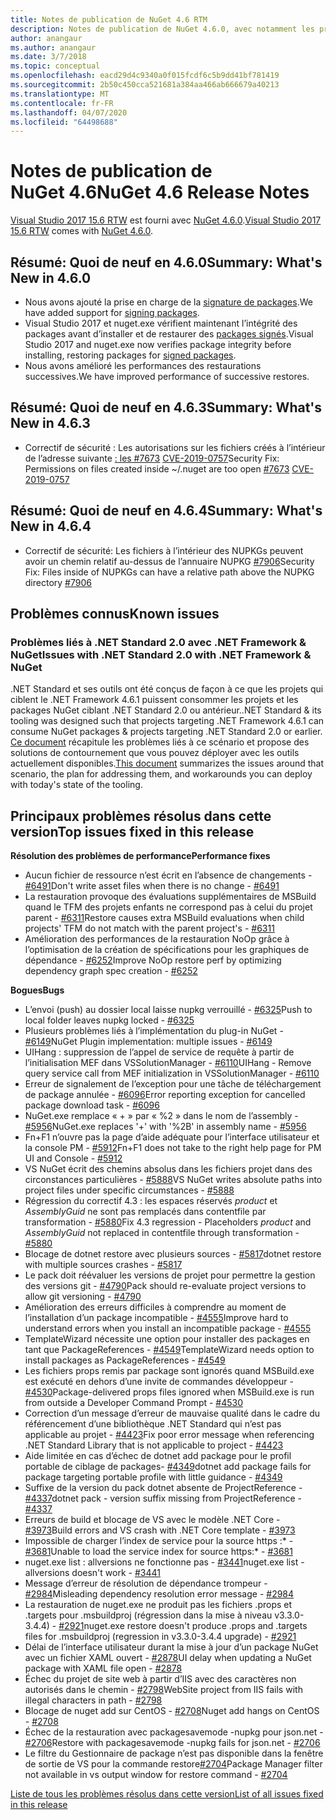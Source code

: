 ```yaml
---
title: Notes de publication de NuGet 4.6 RTM
description: Notes de publication de NuGet 4.6.0, avec notamment les problèmes connus, les correctifs de bogues, les fonctionnalités ajoutées et les DCR.
author: anangaur
ms.author: anangaur
ms.date: 3/7/2018
ms.topic: conceptual
ms.openlocfilehash: eacd29d4c9340a0f015fcdf6c5b9dd41bf781419
ms.sourcegitcommit: 2b50c450cca521681a384aa466ab666679a40213
ms.translationtype: MT
ms.contentlocale: fr-FR
ms.lasthandoff: 04/07/2020
ms.locfileid: "64498688"
---
```

# <a name="nuget-46-release-notes"></a><span data-ttu-id="c40cf-103">Notes de publication de NuGet 4.6</span><span class="sxs-lookup"><span data-stu-id="c40cf-103">NuGet 4.6 Release Notes</span></span>

<span data-ttu-id="c40cf-104">[Visual Studio 2017 15.6 RTW](https://www.visualstudio.com/news/releasenotes/vs2017-relnotes) est fourni avec [NuGet 4.6.0](https://dist.nuget.org/win-x86-commandline/v4.6.0/nuget.exe).</span><span class="sxs-lookup"><span data-stu-id="c40cf-104">[Visual Studio 2017 15.6 RTW](https://www.visualstudio.com/news/releasenotes/vs2017-relnotes) comes with [NuGet 4.6.0](https://dist.nuget.org/win-x86-commandline/v4.6.0/nuget.exe).</span></span>

## <a name="summary-whats-new-in-460"></a><span data-ttu-id="c40cf-105">Résumé: Quoi de neuf en 4.6.0</span><span class="sxs-lookup"><span data-stu-id="c40cf-105">Summary: What's New in 4.6.0</span></span>

* <span data-ttu-id="c40cf-106">Nous avons ajouté la prise en charge de la [signature de packages](../create-packages/sign-a-package.md).</span><span class="sxs-lookup"><span data-stu-id="c40cf-106">We have added support for [signing packages](../create-packages/sign-a-package.md).</span></span>
* <span data-ttu-id="c40cf-107">Visual Studio 2017 et nuget.exe vérifient maintenant l’intégrité des packages avant d’installer et de restaurer des [packages signés](../reference/signed-packages-reference.md).</span><span class="sxs-lookup"><span data-stu-id="c40cf-107">Visual Studio 2017 and nuget.exe now verifies package integrity before installing, restoring packages for [signed packages](../reference/signed-packages-reference.md).</span></span>
* <span data-ttu-id="c40cf-108">Nous avons amélioré les performances des restaurations successives.</span><span class="sxs-lookup"><span data-stu-id="c40cf-108">We have improved performance of successive restores.</span></span>

## <a name="summary-whats-new-in-463"></a><span data-ttu-id="c40cf-109">Résumé: Quoi de neuf en 4.6.3</span><span class="sxs-lookup"><span data-stu-id="c40cf-109">Summary: What's New in 4.6.3</span></span>

* <span data-ttu-id="c40cf-110">Correctif de sécurité : Les autorisations sur les fichiers créés à l’intérieur de l’adresse suivante [: les #7673](https://github.com/NuGet/Home/issues/7673) [CVE-2019-0757](https://portal.msrc.microsoft.com/en-us/security-guidance/advisory/CVE-2019-0757)</span><span class="sxs-lookup"><span data-stu-id="c40cf-110">Security Fix: Permissions on files created inside ~/.nuget are too open [#7673](https://github.com/NuGet/Home/issues/7673) [CVE-2019-0757](https://portal.msrc.microsoft.com/en-us/security-guidance/advisory/CVE-2019-0757)</span></span>

## <a name="summary-whats-new-in-464"></a><span data-ttu-id="c40cf-111">Résumé: Quoi de neuf en 4.6.4</span><span class="sxs-lookup"><span data-stu-id="c40cf-111">Summary: What's New in 4.6.4</span></span>

* <span data-ttu-id="c40cf-112">Correctif de sécurité: Les fichiers à l’intérieur des NUPKGs peuvent avoir un chemin relatif au-dessus de l’annuaire NUPKG [#7906](https://github.com/NuGet/Home/issues/7906)</span><span class="sxs-lookup"><span data-stu-id="c40cf-112">Security Fix: Files inside of NUPKGs can have a relative path above the NUPKG directory [#7906](https://github.com/NuGet/Home/issues/7906)</span></span>

## <a name="known-issues"></a><span data-ttu-id="c40cf-113">Problèmes connus</span><span class="sxs-lookup"><span data-stu-id="c40cf-113">Known issues</span></span>

### <a name="issues-with-net-standard-20-with-net-framework--nuget"></a><span data-ttu-id="c40cf-114">Problèmes liés à .NET Standard 2.0 avec .NET Framework & NuGet</span><span class="sxs-lookup"><span data-stu-id="c40cf-114">Issues with .NET Standard 2.0 with .NET Framework & NuGet</span></span> 

<span data-ttu-id="c40cf-115">.NET Standard et ses outils ont été conçus de façon à ce que les projets qui ciblent le .NET Framework 4.6.1 puissent consommer les projets et les packages NuGet ciblant .NET Standard 2.0 ou antérieur.</span><span class="sxs-lookup"><span data-stu-id="c40cf-115">.NET Standard & its tooling was designed such that projects targeting .NET Framework 4.6.1 can consume NuGet packages & projects targeting .NET Standard 2.0 or earlier.</span></span> <span data-ttu-id="c40cf-116">[Ce document](https://github.com/dotnet/standard/issues/481) récapitule les problèmes liés à ce scénario et propose des solutions de contournement que vous pouvez déployer avec les outils actuellement disponibles.</span><span class="sxs-lookup"><span data-stu-id="c40cf-116">[This document](https://github.com/dotnet/standard/issues/481) summarizes the issues around that scenario, the plan for addressing them, and workarounds you can deploy with today's state of the tooling.</span></span>

## <a name="top-issues-fixed-in-this-release"></a><span data-ttu-id="c40cf-117">Principaux problèmes résolus dans cette version</span><span class="sxs-lookup"><span data-stu-id="c40cf-117">Top issues fixed in this release</span></span>

<span data-ttu-id="c40cf-118">**Résolution des problèmes de performance**</span><span class="sxs-lookup"><span data-stu-id="c40cf-118">**Performance fixes**</span></span>

* <span data-ttu-id="c40cf-119">Aucun fichier de ressource n’est écrit en l’absence de changements - [#6491](https://github.com/NuGet/Home/issues/6491)</span><span class="sxs-lookup"><span data-stu-id="c40cf-119">Don't write asset files when there is no change - [#6491](https://github.com/NuGet/Home/issues/6491)</span></span>
* <span data-ttu-id="c40cf-120">La restauration provoque des évaluations supplémentaires de MSBuild quand le TFM des projets enfants ne correspond pas à celui du projet parent - [#6311](https://github.com/NuGet/Home/issues/6311)</span><span class="sxs-lookup"><span data-stu-id="c40cf-120">Restore causes extra MSBuild evaluations when child projects' TFM do not match with the parent project's - [#6311](https://github.com/NuGet/Home/issues/6311)</span></span>
* <span data-ttu-id="c40cf-121">Amélioration des performances de la restauration NoOp grâce à l’optimisation de la création de spécifications pour les graphiques de dépendance - [#6252](https://github.com/NuGet/Home/issues/6252)</span><span class="sxs-lookup"><span data-stu-id="c40cf-121">Improve NoOp restore perf by optimizing dependency graph spec creation - [#6252](https://github.com/NuGet/Home/issues/6252)</span></span>

<span data-ttu-id="c40cf-122">**Bogues**</span><span class="sxs-lookup"><span data-stu-id="c40cf-122">**Bugs**</span></span>

* <span data-ttu-id="c40cf-123">L’envoi (push) au dossier local laisse nupkg verrouillé - [#6325](https://github.com/NuGet/Home/issues/6325)</span><span class="sxs-lookup"><span data-stu-id="c40cf-123">Push to local folder leaves nupkg locked - [#6325](https://github.com/NuGet/Home/issues/6325)</span></span>
* <span data-ttu-id="c40cf-124">Plusieurs problèmes liés à l’implémentation du plug-in NuGet - [#6149](https://github.com/NuGet/Home/issues/6149)</span><span class="sxs-lookup"><span data-stu-id="c40cf-124">NuGet Plugin implementation:  multiple issues - [#6149](https://github.com/NuGet/Home/issues/6149)</span></span>
* <span data-ttu-id="c40cf-125">UIHang : suppression de l’appel de service de requête à partir de l’initialisation MEF dans VSSolutionManager - [#6110](https://github.com/NuGet/Home/issues/6110)</span><span class="sxs-lookup"><span data-stu-id="c40cf-125">UIHang - Remove query service call from MEF initialization in VSSolutionManager - [#6110](https://github.com/NuGet/Home/issues/6110)</span></span>
* <span data-ttu-id="c40cf-126">Erreur de signalement de l’exception pour une tâche de téléchargement de package annulée - [#6096](https://github.com/NuGet/Home/issues/6096)</span><span class="sxs-lookup"><span data-stu-id="c40cf-126">Error reporting exception for cancelled package download task - [#6096](https://github.com/NuGet/Home/issues/6096)</span></span>
* <span data-ttu-id="c40cf-127">NuGet.exe remplace « + » par « %2 » dans le nom de l’assembly - [#5956](https://github.com/NuGet/Home/issues/5956)</span><span class="sxs-lookup"><span data-stu-id="c40cf-127">NuGet.exe replaces '+' with '%2B' in assembly name - [#5956](https://github.com/NuGet/Home/issues/5956)</span></span>
* <span data-ttu-id="c40cf-128">Fn+F1 n’ouvre pas la page d’aide adéquate pour l’interface utilisateur et la console PM - [#5912](https://github.com/NuGet/Home/issues/5912)</span><span class="sxs-lookup"><span data-stu-id="c40cf-128">Fn+F1 does not take to the right help page for PM UI and Console - [#5912](https://github.com/NuGet/Home/issues/5912)</span></span>
* <span data-ttu-id="c40cf-129">VS NuGet écrit des chemins absolus dans les fichiers projet dans des circonstances particulières - [#5888](https://github.com/NuGet/Home/issues/5888)</span><span class="sxs-lookup"><span data-stu-id="c40cf-129">VS NuGet writes absolute paths into project files under specific circumstances - [#5888](https://github.com/NuGet/Home/issues/5888)</span></span>
* <span data-ttu-id="c40cf-130">Régression du correctif 4.3 : les espaces réservés $product$ et $AssemblyGuid$ ne sont pas remplacés dans contentfile par transformation - [#5880](https://github.com/NuGet/Home/issues/5880)</span><span class="sxs-lookup"><span data-stu-id="c40cf-130">Fix 4.3 regression - Placeholders $product$ and $AssemblyGuid$ not replaced in contentfile through transformation - [#5880](https://github.com/NuGet/Home/issues/5880)</span></span>
* <span data-ttu-id="c40cf-131">Blocage de dotnet restore avec plusieurs sources - [#5817](https://github.com/NuGet/Home/issues/5817)</span><span class="sxs-lookup"><span data-stu-id="c40cf-131">dotnet restore with multiple sources crashes - [#5817](https://github.com/NuGet/Home/issues/5817)</span></span>
* <span data-ttu-id="c40cf-132">Le pack doit réévaluer les versions de projet pour permettre la gestion des versions git - [#4790](https://github.com/NuGet/Home/issues/4790)</span><span class="sxs-lookup"><span data-stu-id="c40cf-132">Pack should re-evaluate project versions to allow git versioning - [#4790](https://github.com/NuGet/Home/issues/4790)</span></span>
* <span data-ttu-id="c40cf-133">Amélioration des erreurs difficiles à comprendre au moment de l’installation d’un package incompatible - [#4555](https://github.com/NuGet/Home/issues/4555)</span><span class="sxs-lookup"><span data-stu-id="c40cf-133">Improve hard to understand errors when you install an incompatible package - [#4555](https://github.com/NuGet/Home/issues/4555)</span></span>
* <span data-ttu-id="c40cf-134">TemplateWizard nécessite une option pour installer des packages en tant que PackageReferences - [#4549](https://github.com/NuGet/Home/issues/4549)</span><span class="sxs-lookup"><span data-stu-id="c40cf-134">TemplateWizard needs option to install packages as PackageReferences - [#4549](https://github.com/NuGet/Home/issues/4549)</span></span>
* <span data-ttu-id="c40cf-135">Les fichiers props remis par package sont ignorés quand MSBuild.exe est exécuté en dehors d’une invite de commandes développeur - [#4530](https://github.com/NuGet/Home/issues/4530)</span><span class="sxs-lookup"><span data-stu-id="c40cf-135">Package-delivered props files ignored when MSBuild.exe is run from outside a Developer Command Prompt - [#4530](https://github.com/NuGet/Home/issues/4530)</span></span>
* <span data-ttu-id="c40cf-136">Correction d’un message d’erreur de mauvaise qualité dans le cadre du référencement d’une bibliothèque .NET Standard qui n’est pas applicable au projet - [#4423](https://github.com/NuGet/Home/issues/4423)</span><span class="sxs-lookup"><span data-stu-id="c40cf-136">Fix poor error message when referencing .NET Standard Library that is not applicable to project - [#4423](https://github.com/NuGet/Home/issues/4423)</span></span>
* <span data-ttu-id="c40cf-137">Aide limitée en cas d’échec de dotnet add package pour le profil portable de ciblage de packages- [#4349](https://github.com/NuGet/Home/issues/4349)</span><span class="sxs-lookup"><span data-stu-id="c40cf-137">dotnet add package fails for package targeting portable profile with little guidance - [#4349](https://github.com/NuGet/Home/issues/4349)</span></span>
* <span data-ttu-id="c40cf-138">Suffixe de la version du pack dotnet absente de ProjectReference - [#4337](https://github.com/NuGet/Home/issues/4337)</span><span class="sxs-lookup"><span data-stu-id="c40cf-138">dotnet pack - version suffix missing from ProjectReference - [#4337](https://github.com/NuGet/Home/issues/4337)</span></span>
* <span data-ttu-id="c40cf-139">Erreurs de build et blocage de VS avec le modèle .NET Core - [#3973](https://github.com/NuGet/Home/issues/3973)</span><span class="sxs-lookup"><span data-stu-id="c40cf-139">Build errors and VS crash with .NET Core template - [#3973](https://github.com/NuGet/Home/issues/3973)</span></span>
* <span data-ttu-id="c40cf-140">Impossible de charger l’index de service pour la source https :\* - [#3681](https://github.com/NuGet/Home/issues/3681)</span><span class="sxs-lookup"><span data-stu-id="c40cf-140">Unable to load the service index for source https:\* - [#3681](https://github.com/NuGet/Home/issues/3681)</span></span>
* <span data-ttu-id="c40cf-141">nuget.exe list : allversions ne fonctionne pas - [#3441](https://github.com/NuGet/Home/issues/3441)</span><span class="sxs-lookup"><span data-stu-id="c40cf-141">nuget.exe list -allversions doesn't work - [#3441](https://github.com/NuGet/Home/issues/3441)</span></span>
* <span data-ttu-id="c40cf-142">Message d’erreur de résolution de dépendance trompeur - [#2984](https://github.com/NuGet/Home/issues/2984)</span><span class="sxs-lookup"><span data-stu-id="c40cf-142">Misleading dependency resolution error message - [#2984](https://github.com/NuGet/Home/issues/2984)</span></span>
* <span data-ttu-id="c40cf-143">La restauration de nuget.exe ne produit pas les fichiers .props et .targets pour .msbuildproj (régression dans la mise à niveau v3.3.0-3.4.4) - [#2921](https://github.com/NuGet/Home/issues/2921)</span><span class="sxs-lookup"><span data-stu-id="c40cf-143">nuget.exe restore doesn't produce .props and .targets files for .msbuildproj (regression in v3.3.0-3.4.4 upgrade) - [#2921](https://github.com/NuGet/Home/issues/2921)</span></span>
* <span data-ttu-id="c40cf-144">Délai de l’interface utilisateur durant la mise à jour d’un package NuGet avec un fichier XAML ouvert - [#2878](https://github.com/NuGet/Home/issues/2878)</span><span class="sxs-lookup"><span data-stu-id="c40cf-144">UI delay when updating a NuGet package with XAML file open - [#2878](https://github.com/NuGet/Home/issues/2878)</span></span>
* <span data-ttu-id="c40cf-145">Échec du projet de site web à partir d’IIS avec des caractères non autorisés dans le chemin - [#2798](https://github.com/NuGet/Home/issues/2798)</span><span class="sxs-lookup"><span data-stu-id="c40cf-145">WebSite project from IIS fails with illegal characters in path - [#2798](https://github.com/NuGet/Home/issues/2798)</span></span>
* <span data-ttu-id="c40cf-146">Blocage de nuget add sur CentOS - [#2708](https://github.com/NuGet/Home/issues/2708)</span><span class="sxs-lookup"><span data-stu-id="c40cf-146">Nuget add hangs on CentOS - [#2708](https://github.com/NuGet/Home/issues/2708)</span></span>
* <span data-ttu-id="c40cf-147">Échec de la restauration avec packagesavemode -nupkg pour json.net - [#2706](https://github.com/NuGet/Home/issues/2706)</span><span class="sxs-lookup"><span data-stu-id="c40cf-147">Restore with packagesavemode -nupkg fails for json.net - [#2706](https://github.com/NuGet/Home/issues/2706)</span></span>
* <span data-ttu-id="c40cf-148">Le filtre du Gestionnaire de package n’est pas disponible dans la fenêtre de sortie de VS pour la commande restore[#2704](https://github.com/NuGet/Home/issues/2704)</span><span class="sxs-lookup"><span data-stu-id="c40cf-148">Package Manager filter not available in vs output window for restore command - [#2704](https://github.com/NuGet/Home/issues/2704)</span></span>

[<span data-ttu-id="c40cf-149">Liste de tous les problèmes résolus dans cette version</span><span class="sxs-lookup"><span data-stu-id="c40cf-149">List of all issues fixed in this release</span></span>](https://github.com/NuGet/Home/issues?q=is%3Aissue+is%3Aclosed+milestone%3A%224.6")
